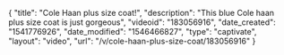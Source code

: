 {
    "title": "Cole Haan plus size coat!",
    "description": "This blue Cole haan plus size coat is just gorgeous",
    "videoid": "183056916",
    "date_created": "1541776926",
    "date_modified": "1546466827",
    "type": "captivate",
    "layout": "video",
    "url": "\/v\/cole-haan-plus-size-coat\/183056916"
}